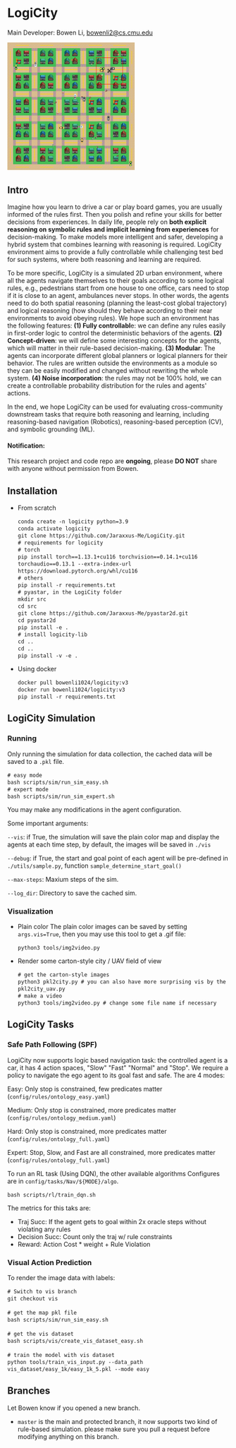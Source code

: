 # LogiCity

Main Developer: Bowen Li, bowenli2@cs.cmu.edu

<img src="imgs/81.png" alt="81" style="zoom:30%;" />

## Intro

Imagine how you learn to drive a car or play board games, you are usually informed of the rules first. Then you polish and refine your skills for better decisions from experiences. In daily life, people rely on **both explicit reasoning on symbolic rules and implicit learning from experiences** for decision-making. To make models more intelligent and safer, developing a hybrid system that combines learning with reasoning is required. LogiCity environment aims to provide a fully controllable while challenging test bed for such systems, where both reasoning and learning are required.

To be more specific, LogiCity is a simulated 2D urban environment, where all the agents navigate themselves to their goals according to some logical rules, e.g., pedestrians start from one house to one office, cars need to stop if it is close to an agent, ambulances never stops. In other words, the agents need to do both spatial reasoning (planning the least-cost global trajectory) and logical reasoning (how should they behave according to their near environments to avoid obeying rules). We hope such an environment has the following features: **(1) Fully controllabl**e: we can define any rules easily in first-order logic to control the deterministic behaviors of the agents. **(2) Concept-driven**: we will define some interesting concepts for the agents, which will matter in their rule-based decision-making. **(3) Modular**: The agents can incorporate different global planners or logical planners for their behavior. The rules are written outside the environments as a module so they can be easily modified and changed without rewriting the whole system. **(4) Noise incorporation**: the rules may not be 100% hold, we can create a controllable probability distribution for the rules and agents' actions.

In the end, we hope LogiCity can be used for evaluating cross-community downstream tasks that require both reasoning and learning, including reasoning-based navigation (Robotics), reasoning-based perception (CV), and symbolic grounding (ML).

#### Notification:

This research project and code repo are **ongoing**, please **DO NOT** share with anyone without permission from Bowen.

## Installation

- From scratch

  ```shell
  conda create -n logicity python=3.9
  conda activate logicity
  git clone https://github.com/Jaraxxus-Me/LogiCity.git
  # requirements for logicity
  # torch
  pip install torch==1.13.1+cu116 torchvision==0.14.1+cu116 torchaudio==0.13.1 --extra-index-url https://download.pytorch.org/whl/cu116
  # others
  pip install -r requirements.txt
  # pyastar, in the LogiCity folder
  mkdir src
  cd src
  git clone https://github.com/Jaraxxus-Me/pyastar2d.git
  cd pyastar2d
  pip install -e .
  # install logicity-lib
  cd ..
  cd ..
  pip install -v -e .
  ```
- Using docker

  ```shell
  docker pull bowenli1024/logicity:v3
  docker run bowenli1024/logicity:v3
  pip install -r requirements.txt
  ```

## LogiCity Simulation

### Running

Only running the simulation for data collection, the cached data will be saved to a `.pkl` file.

```shell
# easy mode
bash scripts/sim/run_sim_easy.sh
# expert mode
bash scripts/sim/run_sim_expert.sh
```

You may make any modifications in the agent configuration.

Some important arguments:

`--vis`: if True, the simulation will save the plain color map and display the agents at each time step, by default, the images will be saved in `./vis`

`--debug`: if True, the start and goal point of each agent will be pre-defined in `./utils/sample.py`, function `sample_determine_start_goal()`

`--max-steps`: Maxium steps of the sim.

`--log_dir`: Directory to save the cached sim.

### Visualization

- Plain color
  The plain color images can be saved by setting `args.vis=True`, then you may use this tool to get a .gif file:
  ```python3
  python3 tools/img2video.py
  ```
- Render some carton-style city / UAV field of view
  ```python3
  # get the carton-style images
  python3 pkl2city.py # you can also have more surprising vis by the pkl2city_uav.py
  # make a video
  python3 tools/img2video.py # change some file name if necessary
  ```

## LogiCity Tasks

### Safe Path Following (SPF)
LogiCity now supports logic based navigation task: the controlled agent is a car, it has 4 action spaces, "Slow" "Fast" "Normal" and "Stop". We require a policy to navigate the ego agent to its goal fast and safe. The are 4 modes:

Easy: Only stop is constrained, few predicates matter (`config/rules/ontology_easy.yaml`)

Medium: Only stop is constrained, more predicates matter (`config/rules/ontology_medium.yaml`)

Hard:  Only stop is constrained, more predicates matter (`config/rules/ontology_full.yaml`)

Expert: Stop, Slow, and Fast are all constrained, more predicates matter (`config/rules/ontology_full.yaml`)

To run an RL task (Using DQN), the other available algorithms Configures are in `config/tasks/Nav/${MODE}/algo`.

```
bash scripts/rl/train_dqn.sh
```

The metrics for this taks are:
- Traj Succ: If the agent gets to goal within 2x oracle steps without violating any rules
- Decision Succ: Count only the traj w/ rule constraints
- Reward: Action Cost * weight + Rule Violation

### Visual Action Prediction
To render the image data with labels:
```
# Switch to vis branch
git checkout vis

# get the map pkl file
bash scripts/sim/run_sim_easy.sh

# get the vis dataset
bash scripts/vis/create_vis_dataset_easy.sh

# train the model with vis dataset
python tools/train_vis_input.py --data_path vis_dataset/easy_1k/easy_1k_5.pkl --mode easy
```

## Branches

Let Bowen know if you opened a new branch.

- `master`
  is the main and protected branch, it now supports two kind of rule-based simulation. please make sure you pull a request before modifying anything on this branch.
